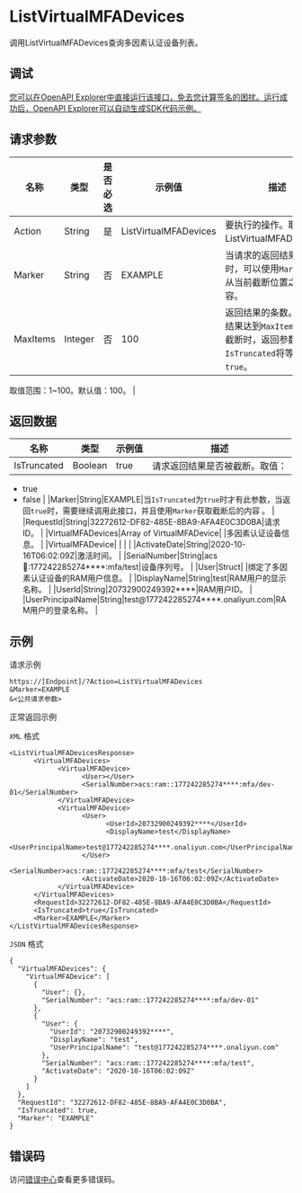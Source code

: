 # ListVirtualMFADevices

调用ListVirtualMFADevices查询多因素认证设备列表。

## 调试

[您可以在OpenAPI Explorer中直接运行该接口，免去您计算签名的困扰。运行成功后，OpenAPI Explorer可以自动生成SDK代码示例。](https://api.aliyun.com/#product=Ims&api=ListVirtualMFADevices&type=RPC&version=2019-08-15)

## 请求参数

|名称|类型|是否必选|示例值|描述|
|--|--|----|---|--|
|Action|String|是|ListVirtualMFADevices|要执行的操作。取值：ListVirtualMFADevices。 |
|Marker|String|否|EXAMPLE|当请求的返回结果被截断时，可以使用`Marker`获取从当前截断位置之后的内容。 |
|MaxItems|Integer|否|100|返回结果的条数。当返回结果达到`MaxItems`限制被截断时，返回参数`IsTruncated`将等于`true`。

 取值范围：1~100。默认值：100。 |

## 返回数据

|名称|类型|示例值|描述|
|--|--|---|--|
|IsTruncated|Boolean|true|请求返回结果是否被截断。取值：

 -   true
-   false |
|Marker|String|EXAMPLE|当`IsTruncated`为`true`时才有此参数，当返回`true`时，需要继续调用此接口，并且使用`Marker`获取截断后的内容 。 |
|RequestId|String|32272612-DF82-485E-8BA9-AFA4E0C3D0BA|请求ID。 |
|VirtualMFADevices|Array of VirtualMFADevice| |多因素认证设备信息。 |
|VirtualMFADevice| | | |
|ActivateDate|String|2020-10-16T06:02:09Z|激活时间。 |
|SerialNumber|String|acs:ram::177242285274\*\*\*\*:mfa/test|设备序列号。 |
|User|Struct| |绑定了多因素认证设备的RAM用户信息。 |
|DisplayName|String|test|RAM用户的显示名称。 |
|UserId|String|20732900249392\*\*\*\*|RAM用户ID。 |
|UserPrincipalName|String|test@177242285274\*\*\*\*.onaliyun.com|RAM用户的登录名称。 |

## 示例

请求示例

```
https://[Endpoint]/?Action=ListVirtualMFADevices
&Marker=EXAMPLE
&<公共请求参数>
```

正常返回示例

`XML` 格式

```
<ListVirtualMFADevicesResponse>
	  <VirtualMFADevices>
		    <VirtualMFADevice>
			      <User></User>
			      <SerialNumber>acs:ram::177242285274****:mfa/dev-01</SerialNumber>
		    </VirtualMFADevice>
		    <VirtualMFADevice>
			      <User>
				        <UserId>20732900249392****</UserId>
				        <DisplayName>test</DisplayName>
				        <UserPrincipalName>test@177242285274****.onaliyun.com</UserPrincipalName>
			      </User>
			      <SerialNumber>acs:ram::177242285274****:mfa/test</SerialNumber>
			      <ActivateDate>2020-10-16T06:02:09Z</ActivateDate>
		    </VirtualMFADevice>
	  </VirtualMFADevices>
	  <RequestId>32272612-DF82-485E-8BA9-AFA4E0C3D0BA</RequestId>
	  <IsTruncated>true</IsTruncated>
	  <Marker>EXAMPLE</Marker>
</ListVirtualMFADevicesResponse>
```

`JSON` 格式

```
{
  "VirtualMFADevices": {
    "VirtualMFADevice": [
      {
        "User": {},
        "SerialNumber": "acs:ram::177242285274****:mfa/dev-01"
      },
      {
        "User": {
          "UserId": "20732900249392****",
          "DisplayName": "test",
          "UserPrincipalName": "test@177242285274****.onaliyun.com"
        },
        "SerialNumber": "acs:ram::177242285274****:mfa/test",
        "ActivateDate": "2020-10-16T06:02:09Z"
      }
    ]
  },
  "RequestId": "32272612-DF82-485E-8BA9-AFA4E0C3D0BA",
  "IsTruncated": true,
  "Marker": "EXAMPLE"
}
```

## 错误码

访问[错误中心](https://error-center.alibabacloud.com/status/product/Ims)查看更多错误码。

